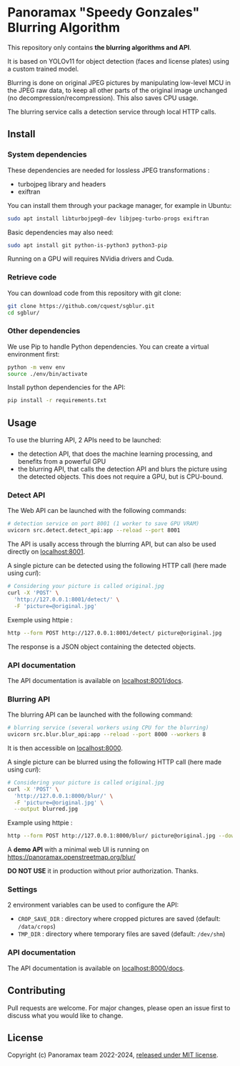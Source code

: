 # Panoramax "Speedy Gonzales" Blurring Algorithm

This repository only contains __the blurring algorithms and API__.

It is based on YOLOv11 for object detection (faces and license plates) using a custom trained model.

Blurring is done on original JPEG pictures by manipulating low-level MCU in the JPEG raw data, to keep all other parts of the original image unchanged (no decompression/recompression). This also saves CPU usage.

The blurring service calls a detection service through local HTTP calls.


## Install

### System dependencies

These dependencies are needed for lossless JPEG transformations :

- turbojpeg library and headers
- exiftran

You can install them through your package manager, for example in Ubuntu:

```bash
sudo apt install libturbojpeg0-dev libjpeg-turbo-progs exiftran
```

Basic dependencies may also need:

```bash
sudo apt install git python-is-python3 python3-pip
```

Running on a GPU will requires NVidia drivers and Cuda.


### Retrieve code

You can download code from this repository with git clone:

```bash
git clone https://github.com/cquest/sgblur.git
cd sgblur/
```

### Other dependencies

We use Pip to handle Python dependencies. You can create a virtual environment first:

```bash
python -m venv env
source ./env/bin/activate
```

Install python dependencies for the API:

```bash
pip install -r requirements.txt
```

## Usage

To use the blurring API, 2 APIs need to be launched:

- the detection API, that does the machine learning processing, and benefits from a powerful GPU
- the blurring API, that calls the detection API and blurs the picture using the detected objects. This does not require a GPU, but is CPU-bound.

### Detect API

The Web API can be launched with the following commands:

```bash
# detection service on port 8001 (1 worker to save GPU VRAM)
uvicorn src.detect.detect_api:app --reload --port 8001
```

The API is usally access through the blurring API, but can also be used directly on [localhost:8001](http://127.0.0.1:8001).

A single picture can be detected using the following HTTP call (here made using _curl_):

```bash
# Considering your picture is called original.jpg
curl -X 'POST' \
  'http://127.0.0.1:8001/detect/' \
  -F 'picture=@original.jpg'
```

Exemple using httpie :

```bash
http --form POST http://127.0.0.1:8001/detect/ picture@original.jpg
```

The response is a JSON object containing the detected objects.

### API documentation

The API documentation is available on [localhost:8001/docs](http://127.0.0.1:8001/docs).

### Blurring API

The blurring API can be launched with the following command:

```bash
# blurring service (several workers using CPU for the blurring)
uvicorn src.blur.blur_api:app --reload --port 8000 --workers 8
```

It is then accessible on [localhost:8000](http://127.0.0.1:8000).


A single picture can be blurred using the following HTTP call (here made using _curl_):

```bash
# Considering your picture is called original.jpg
curl -X 'POST' \
  'http://127.0.0.1:8000/blur/' \
  -F 'picture=@original.jpg' \
  --output blurred.jpg
```

Example using httpie :

```bash
http --form POST http://127.0.0.1:8000/blur/ picture@original.jpg --download --output blurred.jpg
```

A **demo API** with a minimal web UI is running on https://panoramax.openstreetmap.org/blur/

**DO NOT USE** it in production without prior authorization. Thanks.

### Settings

2 environment variables can be used to configure the API:

- `CROP_SAVE_DIR` : directory where cropped pictures are saved (default: `/data/crops`)
- `TMP_DIR` : directory where temporary files are saved (default: `/dev/shm`)

### API documentation

The API documentation is available on [localhost:8000/docs](http://127.0.0.1:8000/docs).

## Contributing

Pull requests are welcome. For major changes, please open an issue first to discuss what you would like to change.

## License

Copyright (c) Panoramax team 2022-2024, [released under MIT license](./LICENSE).

